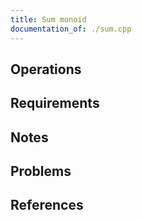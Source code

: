 ```yaml
---
title: Sum monoid
documentation_of: ./sum.cpp
---
```


## Operations

## Requirements

## Notes

## Problems

## References

